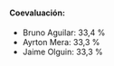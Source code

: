 <h4>
  Coevaluación:
</h4>
<ul>
  <li>Bruno Aguilar: 33,4 %</li>
  <li>Ayrton Mera: 33,3 %</li>
  <li>Jaime Olguin: 33,3 %</li>
</ul>
